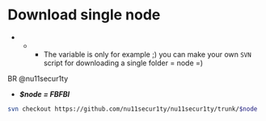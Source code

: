 # Download single node

- - - The variable is only for example ;)
you can make your own `SVN` script for downloading a single folder = node =)

BR @nu11secur1ty

- ***$node = FBFBI***

```bash
svn checkout https://github.com/nu11secur1ty/nu11secur1ty/trunk/$node
```
